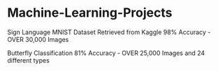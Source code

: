 # Machine-Learning-Projects
 Sign Language MNIST Dataset Retrieved from Kaggle 98% Accuracy - OVER 30,000 Images
 
 Butterfly Classification 81% Accuracy - OVER 25,000 Images and 24 different types
